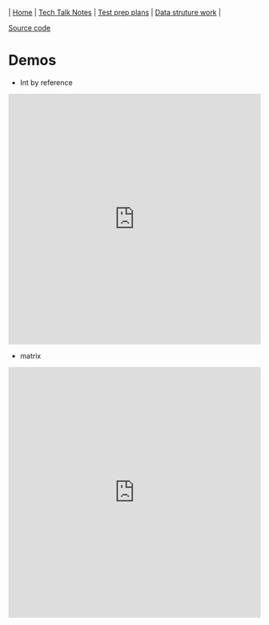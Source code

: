 | [Home](..) | [Tech Talk Notes](ttn) | [Test prep plans](tpp) | [Data struture work](dsw) |

[Source code](https://github.com/TKperson/TKperson.github.io/tree/main/apcsa/dsw/src)

# Demos
* Int by reference
<iframe frameborder="0" width="100%" height="500px" src="https://replit.com/@TKperson/apcsa-IntByReference?embed=true"></iframe>

* matrix
<iframe frameborder="0" width="100%" height="500px" src="https://replit.com/@TKperson/apcsa-matrix?embed=true"></iframe>
